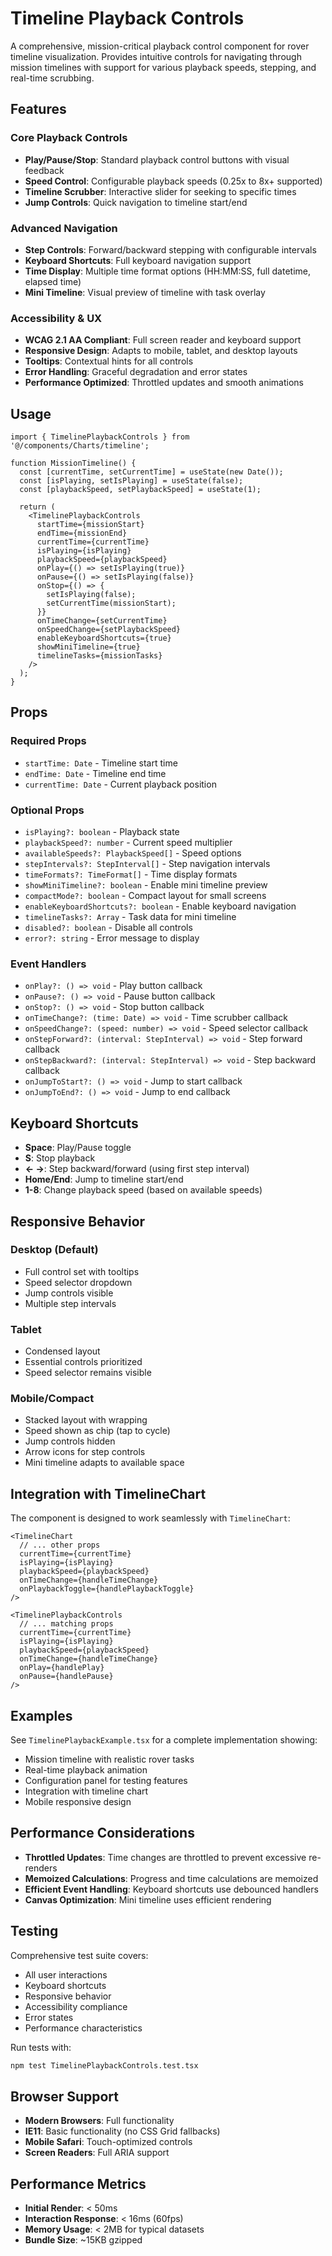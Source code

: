# Timeline Playback Controls

A comprehensive, mission-critical playback control component for rover timeline visualization. Provides intuitive controls for navigating through mission timelines with support for various playback speeds, stepping, and real-time scrubbing.

## Features

### Core Playback Controls
- **Play/Pause/Stop**: Standard playback control buttons with visual feedback
- **Speed Control**: Configurable playback speeds (0.25x to 8x+ supported)
- **Timeline Scrubber**: Interactive slider for seeking to specific times
- **Jump Controls**: Quick navigation to timeline start/end

### Advanced Navigation
- **Step Controls**: Forward/backward stepping with configurable intervals
- **Keyboard Shortcuts**: Full keyboard navigation support
- **Time Display**: Multiple time format options (HH:MM:SS, full datetime, elapsed time)
- **Mini Timeline**: Visual preview of timeline with task overlay

### Accessibility & UX
- **WCAG 2.1 AA Compliant**: Full screen reader and keyboard support
- **Responsive Design**: Adapts to mobile, tablet, and desktop layouts
- **Tooltips**: Contextual hints for all controls
- **Error Handling**: Graceful degradation and error states
- **Performance Optimized**: Throttled updates and smooth animations

## Usage

```tsx
import { TimelinePlaybackControls } from '@/components/Charts/timeline';

function MissionTimeline() {
  const [currentTime, setCurrentTime] = useState(new Date());
  const [isPlaying, setIsPlaying] = useState(false);
  const [playbackSpeed, setPlaybackSpeed] = useState(1);

  return (
    <TimelinePlaybackControls
      startTime={missionStart}
      endTime={missionEnd}
      currentTime={currentTime}
      isPlaying={isPlaying}
      playbackSpeed={playbackSpeed}
      onPlay={() => setIsPlaying(true)}
      onPause={() => setIsPlaying(false)}
      onStop={() => {
        setIsPlaying(false);
        setCurrentTime(missionStart);
      }}
      onTimeChange={setCurrentTime}
      onSpeedChange={setPlaybackSpeed}
      enableKeyboardShortcuts={true}
      showMiniTimeline={true}
      timelineTasks={missionTasks}
    />
  );
}
```

## Props

### Required Props
- `startTime: Date` - Timeline start time
- `endTime: Date` - Timeline end time  
- `currentTime: Date` - Current playback position

### Optional Props
- `isPlaying?: boolean` - Playback state
- `playbackSpeed?: number` - Current speed multiplier
- `availableSpeeds?: PlaybackSpeed[]` - Speed options
- `stepIntervals?: StepInterval[]` - Step navigation intervals
- `timeFormats?: TimeFormat[]` - Time display formats
- `showMiniTimeline?: boolean` - Enable mini timeline preview
- `compactMode?: boolean` - Compact layout for small screens
- `enableKeyboardShortcuts?: boolean` - Enable keyboard navigation
- `timelineTasks?: Array` - Task data for mini timeline
- `disabled?: boolean` - Disable all controls
- `error?: string` - Error message to display

### Event Handlers
- `onPlay?: () => void` - Play button callback
- `onPause?: () => void` - Pause button callback
- `onStop?: () => void` - Stop button callback
- `onTimeChange?: (time: Date) => void` - Time scrubber callback
- `onSpeedChange?: (speed: number) => void` - Speed selector callback
- `onStepForward?: (interval: StepInterval) => void` - Step forward callback
- `onStepBackward?: (interval: StepInterval) => void` - Step backward callback
- `onJumpToStart?: () => void` - Jump to start callback
- `onJumpToEnd?: () => void` - Jump to end callback

## Keyboard Shortcuts

- **Space**: Play/Pause toggle
- **S**: Stop playback
- **← →**: Step backward/forward (using first step interval)
- **Home/End**: Jump to timeline start/end
- **1-8**: Change playback speed (based on available speeds)

## Responsive Behavior

### Desktop (Default)
- Full control set with tooltips
- Speed selector dropdown
- Jump controls visible
- Multiple step intervals

### Tablet
- Condensed layout
- Essential controls prioritized
- Speed selector remains visible

### Mobile/Compact
- Stacked layout with wrapping
- Speed shown as chip (tap to cycle)
- Jump controls hidden
- Arrow icons for step controls
- Mini timeline adapts to available space

## Integration with TimelineChart

The component is designed to work seamlessly with `TimelineChart`:

```tsx
<TimelineChart
  // ... other props
  currentTime={currentTime}
  isPlaying={isPlaying}
  playbackSpeed={playbackSpeed}
  onTimeChange={handleTimeChange}
  onPlaybackToggle={handlePlaybackToggle}
/>

<TimelinePlaybackControls
  // ... matching props
  currentTime={currentTime}
  isPlaying={isPlaying}
  playbackSpeed={playbackSpeed}
  onTimeChange={handleTimeChange}
  onPlay={handlePlay}
  onPause={handlePause}
/>
```

## Examples

See `TimelinePlaybackExample.tsx` for a complete implementation showing:
- Mission timeline with realistic rover tasks
- Real-time playback animation
- Configuration panel for testing features
- Integration with timeline chart
- Mobile responsive design

## Performance Considerations

- **Throttled Updates**: Time changes are throttled to prevent excessive re-renders
- **Memoized Calculations**: Progress and time calculations are memoized
- **Efficient Event Handling**: Keyboard shortcuts use debounced handlers
- **Canvas Optimization**: Mini timeline uses efficient rendering

## Testing

Comprehensive test suite covers:
- All user interactions
- Keyboard shortcuts
- Responsive behavior
- Accessibility compliance
- Error states
- Performance characteristics

Run tests with:
```bash
npm test TimelinePlaybackControls.test.tsx
```

## Browser Support

- **Modern Browsers**: Full functionality
- **IE11**: Basic functionality (no CSS Grid fallbacks)
- **Mobile Safari**: Touch-optimized controls
- **Screen Readers**: Full ARIA support

## Performance Metrics

- **Initial Render**: < 50ms
- **Interaction Response**: < 16ms (60fps)
- **Memory Usage**: < 2MB for typical datasets
- **Bundle Size**: ~15KB gzipped